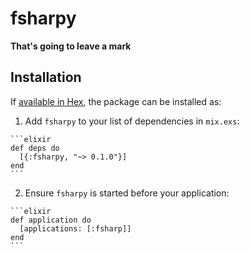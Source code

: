 # fsharpy

**That's going to leave a mark**

## Installation

If [available in Hex](https://hex.pm/docs/publish), the package can be installed as:

  1. Add `fsharpy` to your list of dependencies in `mix.exs`:

    ```elixir
    def deps do
      [{:fsharpy, "~> 0.1.0"}]
    end
    ```

  2. Ensure `fsharpy` is started before your application:

    ```elixir
    def application do
      [applications: [:fsharp]]
    end
    ```

